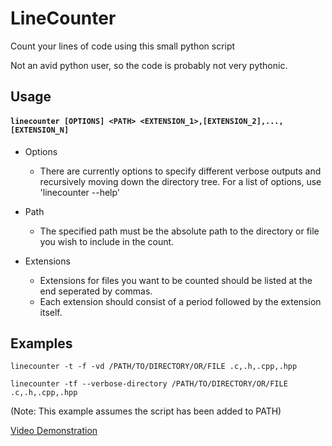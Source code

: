 # LineCounter
Count your lines of code using this small python script

Not an avid python user, so the code is probably not very pythonic.

## Usage
#### `linecounter [OPTIONS] <PATH> <EXTENSION_1>,[EXTENSION_2],...,[EXTENSION_N]`

  * Options
    * There are currently options to specify different verbose outputs and recursively moving down
the directory tree. For a list of options, use 'linecounter --help'

  * Path
    * The specified path must be the absolute path to the directory or file you wish to include in
the count.

  * Extensions
    * Extensions for files you want to be counted should be listed at the end seperated by commas.
    * Each extension should consist of a period followed by the extension itself.

## Examples
`linecounter -t -f -vd /PATH/TO/DIRECTORY/OR/FILE .c,.h,.cpp,.hpp`

`linecounter -tf --verbose-directory /PATH/TO/DIRECTORY/OR/FILE .c,.h,.cpp,.hpp`

(Note: This example assumes the script has been added to PATH)

[Video Demonstration](https://www.youtube.com/watch?v=Cy2LZVbd6bY)